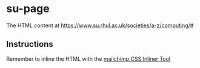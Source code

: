 # su-page

The HTML content at https://www.su.rhul.ac.uk/societies/a-z/computing/#

## Instructions

Remember to inline the HTML with the [mailchimp CSS Inliner Tool](https://templates.mailchimp.com/resources/inline-css/)
